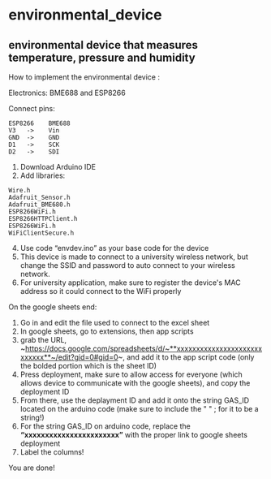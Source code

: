 # environmental_device
## environmental device that measures temperature, pressure and humidity

How to implement the environmental device :

Electronics: BME688 and ESP8266

Connect pins: 
```
ESP8266    BME688
V3   ->    Vin
GND  ->    GND
D1   ->    SCK
D2   ->    SDI
```

1.	Download Arduino IDE
2.	Add libraries:
   ```
Wire.h
Adafruit_Sensor.h
Adafruit_BME680.h
ESP8266WiFi.h
ESP8266HTTPClient.h
ESP8266WiFi.h
WiFiClientSecure.h
```
4.	Use code “envdev.ino” as your base code for the device
5.	This device is made to connect to a university wireless network, but change the SSID and password to auto connect to your wireless network.
6.	For university application, make sure to register the device's MAC address so it could connect to the WiFi properly


On the google sheets end:
1.	Go in and edit the file used to connect to the excel sheet
2.	In google sheets, go to extensions, then app scripts
3.	grab the URL, ~https://docs.google.com/spreadsheets/d/~**xxxxxxxxxxxxxxxxxxxxxxxxxxxx**~/edit?gid=0#gid=0~, and add it to the app script code
  	(only the bolded portion which is the sheet ID)
5. Press deployment, make sure to allow access for everyone (which allows device to communicate with the google sheets), and copy the deployment ID
6.	From there, use the deplayment ID and add it onto the string GAS_ID located on the arduino code (make sure to include the " " ; for it to be a string!)
7.	For the string GAS_ID on arduino code, replace the **“xxxxxxxxxxxxxxxxxxxxxxx”** with the proper link to google sheets deployment
8.	Label the columns!

You are done!

